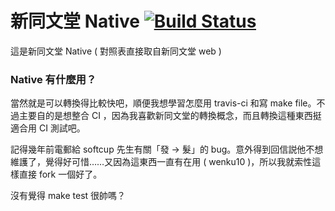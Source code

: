 # 新同文堂 Native [![Build Status](https://travis-ci.org/tgckpg/New-Tongwentang-Native.svg?branch=master)](https://travis-ci.org/tgckpg/New-Tongwentang-Native)
這是新同文堂 Native ( 對照表直接取自新同文堂 web )

### Native 有什麼用？
當然就是可以轉換得比較快吧，順便我想學習怎麼用 travis-ci 和寫 make file。不過主要自的是想整合 CI ，因為我喜歡新同文堂的轉換概念，而且轉換這種東西挺適合用 CI 測試吧。

記得幾年前電郵給 softcup 先生有關「發 -> 髮」的 bug。意外得到回信説他不想維護了，覺得好可惜……又因為這東西一直有在用 ( wenku10 )，所以我就索性這樣直接 fork 一個好了。

沒有覺得 make test 很帥嗎？
